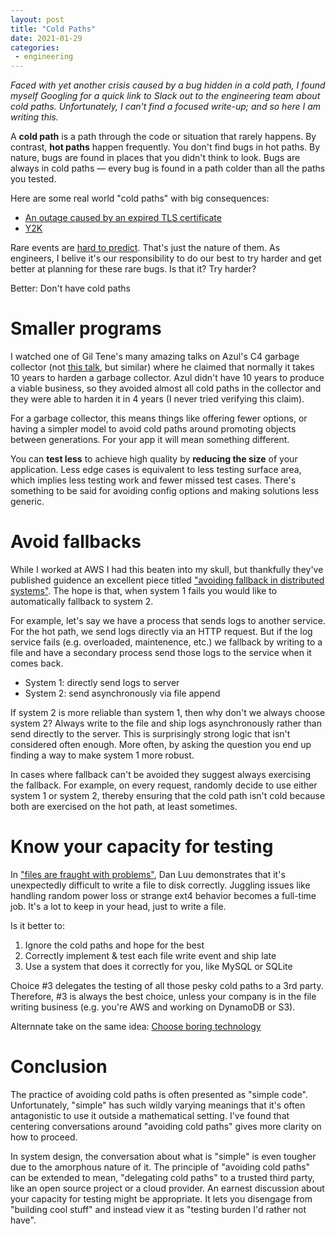 ```yaml
---
layout: post
title: "Cold Paths"
date: 2021-01-29
categories:
 - engineering
---
```


*Faced with yet another crisis caused by a bug hidden in a cold path, I found
myself Googling for a quick link to Slack out to the engineering team about cold paths.
Unfortunately, I can't find a focused write-up; and so here I am writing this.*

A **cold path** is a path through the code or situation that rarely happens. By contrast,
**hot paths**
happen frequently. You don't find bugs in hot paths. By nature, bugs are found
in places that you didn't think to look. Bugs are always in cold paths — every bug is
found in a path colder than all the paths you tested.

Here are some real world "cold paths" with big consequences:

* [An outage caused by an expired TLS certificate](https://blog.thousandeyes.com/impacts-expired-tls-certificate/)
* [Y2K](https://en.wikipedia.org/wiki/Year_2000_problem)

Rare events are [hard to predict][blackswan]. That's just the nature of them. As engineers,
I belive it's our responsibility to do our best to try harder and get better at planning for
these rare bugs. Is that it? Try harder? 

Better: Don't have cold paths


# Smaller programs
I watched one of Gil Tene's many amazing talks on Azul's C4 garbage collector (not [this talk][giltene],
but similar) where he claimed that normally it takes 10 years to harden a garbage
collector. Azul didn't have 10 years to produce a viable business, so they avoided almost all
cold paths in the collector and they were able to harden it in 4 years (I never tried verifying
this claim).

For a garbage collector, this means things like offering fewer options, or having a simpler
model to avoid cold paths around promoting objects between generations. For your app it will
mean something different.

You can **test less** to achieve high quality by **reducing the size** of your application. 
Less edge cases is equivalent to less testing surface area, which implies less testing work
and fewer missed test cases. There's something to be said for avoiding config options and
making solutions less generic.


# Avoid fallbacks
While I worked at AWS I had this beaten into my skull, but thankfully they've published 
guidence an excellent piece titled ["avoiding fallback in distributed systems"][aws]. The 
hope is that, when system 1 fails you would like to automatically fallback to system 2. 

For example, let's say we have a process that sends logs to another service. For the hot 
path, we send logs directly via an HTTP request. But if the log service fails (e.g. 
overloaded, maintenence, etc.) we fallback by writing to a file and have a secondary process 
send those logs to the service when it comes back.

* System 1: directly send logs to server
* System 2: send asynchronously via file append

If system 2 is more reliable than system 1, then why don't we always choose system 2? 
Always write to the file and ship logs asynchronously rather than send directly to the 
server. This is surprisingly strong logic that isn't considered often enough. More often,
by asking the question you end up finding a way to make system 1 more robust.

In cases where fallback can't be avoided they suggest always exercising the fallback. 
For example, on every request, randomly decide to use either system 1 or system 2, 
thereby ensuring that the cold path isn't cold because both are exercised on the hot path,
at least sometimes.


# Know your capacity for testing
In ["files are fraught with problems"][fraught], Dan Luu demonstrates that it's unexpectedly
difficult to write a file to disk correctly. Juggling issues like handling random power loss or 
strange ext4 behavior becomes a full-time job. It's a lot to keep in your head, just to 
write a file. 

Is it better to:

1. Ignore the cold paths and hope for the best
2. Correctly implement & test each file write event and ship late
3. Use a system that does it correctly for you, like MySQL or SQLite

Choice #3 delegates the testing of all those pesky cold paths to a 3rd party. 
Therefore, #3 is always the best choice, unless your company is in the file writing 
business (e.g. you're AWS and working on DynamoDB or S3).

Alternnate take on the same idea: [Choose boring technology][boring]


# Conclusion
The practice of avoiding cold paths is often presented as "simple code". Unfortunately, "simple"
has such wildly varying meanings that it's often antagonistic to use it outside a
mathematical setting. I've found that centering conversations around "avoiding cold paths"
gives more clarity on how to proceed.

In system design, the conversation about what is "simple" is even tougher due to the 
amorphous nature of it. The principle of "avoiding cold paths" can be extended to mean,
"delegating cold paths" to a trusted third party, like an open source project or a cloud
provider. An earnest discussion about your capacity for testing might be
appropriate. It lets you disengage from "building cool stuff" and instead view it as
"testing burden I'd rather not have".


 [giltene]: https://www.infoq.com/presentations/Java-GC-Azul-C4/
 [blackswan]: https://www.amazon.com/Black-Swan-Improbable-Robustness-Fragility/dp/081297381X
 [aws]: https://aws.amazon.com/builders-library/avoiding-fallback-in-distributed-systems/?did=ba_card&trk=ba_card
 [fraught]: https://danluu.com/deconstruct-files/
 [boring]: https://mcfunley.com/choose-boring-technology

